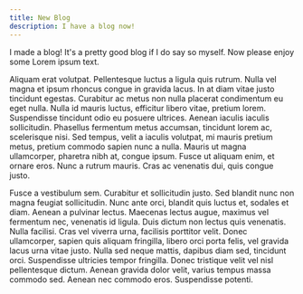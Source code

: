 ```yaml
---
title: New Blog
description: I have a blog now!
---
```


I made a blog! It's a pretty good blog if I do say so myself. Now please enjoy some Lorem ipsum text.

Aliquam erat volutpat. Pellentesque luctus a ligula quis rutrum. Nulla vel magna et ipsum rhoncus congue in gravida lacus. In at diam vitae justo tincidunt egestas. Curabitur ac metus non nulla placerat condimentum eu eget nulla. Nulla id mauris luctus, efficitur libero vitae, pretium lorem. Suspendisse tincidunt odio eu posuere ultrices. Aenean iaculis iaculis sollicitudin. Phasellus fermentum metus accumsan, tincidunt lorem ac, scelerisque nisi. Sed tempus, velit a iaculis volutpat, mi mauris pretium metus, pretium commodo sapien nunc a nulla. Mauris ut magna ullamcorper, pharetra nibh at, congue ipsum. Fusce ut aliquam enim, et ornare eros. Nunc a rutrum mauris. Cras ac venenatis dui, quis congue justo.

Fusce a vestibulum sem. Curabitur et sollicitudin justo. Sed blandit nunc non magna feugiat sollicitudin. Nunc ante orci, blandit quis luctus et, sodales et diam. Aenean a pulvinar lectus. Maecenas lectus augue, maximus vel fermentum nec, venenatis id ligula. Duis dictum non lectus quis venenatis. Nulla facilisi. Cras vel viverra urna, facilisis porttitor velit. Donec ullamcorper, sapien quis aliquam fringilla, libero orci porta felis, vel gravida lacus urna vitae justo. Nulla sed neque mattis, dapibus diam sed, tincidunt orci. Suspendisse ultricies tempor fringilla. Donec tristique velit vel nisl pellentesque dictum. Aenean gravida dolor velit, varius tempus massa commodo sed. Aenean nec commodo eros. Suspendisse potenti.
